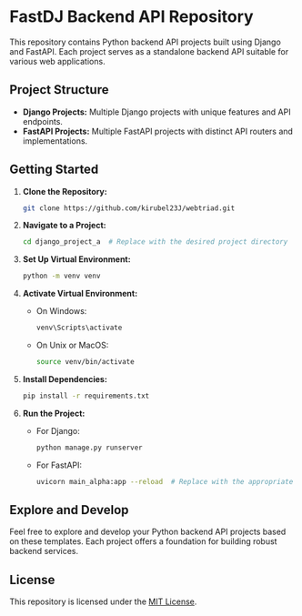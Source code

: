 # FastDJ Backend API Repository

This repository contains Python backend API projects built using Django and FastAPI. Each project serves as a standalone backend API suitable for various web applications.

## Project Structure

- **Django Projects:** Multiple Django projects with unique features and API endpoints.
- **FastAPI Projects:** Multiple FastAPI projects with distinct API routers and implementations.

## Getting Started

1. **Clone the Repository:**
    ```bash
    git clone https://github.com/kirubel23J/webtriad.git
    ```

2. **Navigate to a Project:**
    ```bash
    cd django_project_a  # Replace with the desired project directory
    ```

3. **Set Up Virtual Environment:**
    ```bash
    python -m venv venv
    ```

4. **Activate Virtual Environment:**
    - On Windows:
        ```bash
        venv\Scripts\activate
        ```
    - On Unix or MacOS:
        ```bash
        source venv/bin/activate
        ```

5. **Install Dependencies:**
    ```bash
    pip install -r requirements.txt
    ```

6. **Run the Project:**
    - For Django:
        ```bash
        python manage.py runserver
        ```
    - For FastAPI:
        ```bash
        uvicorn main_alpha:app --reload  # Replace with the appropriate FastAPI project
        ```

## Explore and Develop

Feel free to explore and develop your Python backend API projects based on these templates. Each project offers a foundation for building robust backend services.

## License

This repository is licensed under the [MIT License](LICENSE).
